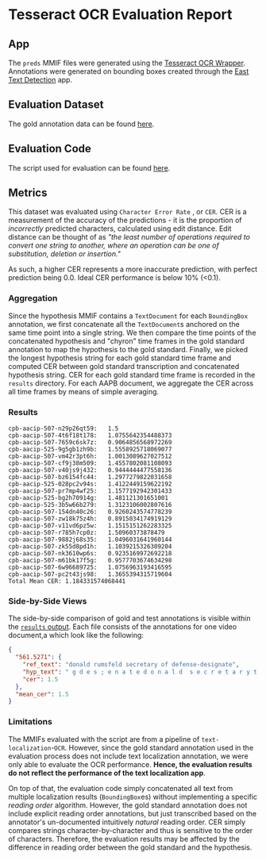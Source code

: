 # Tesseract OCR Evaluation Report

## App

The `preds` MMIF files were generated using the [Tesseract OCR Wrapper](http://apps.clams.ai/tesseractocr-wrapper/v1.0/). Annotations were generated on bounding boxes created through the [East Text Detection](http://apps.clams.ai/east-textdetection/v1.1/) app.

## Evaluation Dataset

The gold annotation data can be found [here](https://github.com/clamsproject/aapb-annotations/tree/f96f857ef83acf85f64d9a10ac8fe919e06ce51e/newshour-chyron/golds/batch2).

## Evaluation Code

The script used for evaluation can be found [here](https://github.com/clamsproject/aapb-evaluations/blob/d9cf9312851f77a1acfc2a7f394ec5fbccc69193/ocr_eval/evaluate.py).

## Metrics

This dataset was evaluated using `Character Error Rate` , or `CER`. CER is a measurement of the accuracy of the predictions - it is the proportion of *incorrectly* predicted characters, calculated using edit distance. Edit distance can be thought of as *"the least number of operations required to convert one string to another, where an operation can be one of substitution, deletion or insertion."*

As such, a higher CER represents a more inaccurate prediction, with perfect prediction being 0.0. Ideal CER performance is below 10% (<0.1).

### Aggregation

Since the hypothesis MMIF contains a `TextDocument` for each `BoundingBox` annotation, we first concatenate all the `TextDocument`s anchored on the same time point into a single string. We then compare the time points of the concatenated hypothesis and "chyron" time frames in the gold standard annotation to map the hypothesis to the gold standard. Finally, we picked the longest hypothesis string for each gold standard time frame and computed CER between gold standard transcription and concatenated hypothesis string.
CER for each gold standard time frame is recorded in the `results` directory. For each AAPB document, we aggregate the CER across all time frames by means of simple averaging.

### Results

```
cpb-aacip-507-n29p26qt59:	1.5
cpb-aacip-507-4t6f18t178:	1.0755642354488373
cpb-aacip-507-7659c6sk7z:	0.9064856568972269
cpb-aacip-525-9g5gb1zh9b:	1.5558925718069077
cpb-aacip-507-vm42r3pt6h:	1.0013089627027512
cpb-aacip-507-cf9j38m509:	1.4557802081108093
cpb-aacip-507-v40js9j432:	0.9444444477558136
cpb-aacip-507-bz6154fc44:	1.2977279822031658
cpb-aacip-525-028pc2v94s:	1.4122449159622192
cpb-aacip-507-pr7mp4wf25:	1.1577192942301433
cpb-aacip-525-bg2h70914g:	1.481121301651001
cpb-aacip-525-3b5w66b279:	1.3123106002807616
cpb-aacip-507-154dn40c26:	0.9260243574778239
cpb-aacip-507-zw18k75z4h:	0.8915034174919129
cpb-aacip-507-v11vd6pz5w:	1.1515151262283325
cpb-aacip-507-r785h7cp0z:	1.50960373878479
cpb-aacip-507-9882j68s35:	1.0496031641960144
cpb-aacip-507-zk55d8pd1h:	1.1039215326309204
cpb-aacip-507-nk3610wp6s:	0.9235169972692218
cpb-aacip-507-m61bk17f5g:	0.9577703674634298
cpb-aacip-507-6w96689725:	1.0756963193416595
cpb-aacip-507-pc2t43js98:	1.3655394315719604
Total Mean CER:	1.184331574068441
```

### Side-by-Side Views

The side-by-side comparison of gold and test annotations is visible within the [`results` output](https://github.com/clamsproject/aapb-evaluations/blob/94812e7c20d9efa535b9c2e810bdf6104b602cad/ocr_eval/results@tesseractocr-wrapper1.0@batch2).
Each file consists of the annotations for one video document,a which look like the following:

```json
{
  "561.5271": {
    "ref_text": "donald rumsfeld secretary of defense-designate",
    "hyp_text": " g d e s ; e n a t e d o n a l d  s e c r e t a r y t r a n s i t i o \u00a5 *   b u s h - c h ",
    "cer": 1.5
  },
  "mean_cer": 1.5
}
```

### Limitations

The MMIFs evaluated with the script are from a pipeline of `text-localization`-`OCR`. However, since the gold standard annotation used in the evaluation process does not include text localization annotation, we were only able to evaluate the OCR performance. **Hence, the evaluation results do not reflect the performance of the text localization app**.

On top of that, the evaluation code simply concatenated all text from multiple localization results (`BoundingBox`es) without implementing a specific *reading order* algorithm. However, the gold standard annotation does not include explicit reading order annotations, but just transcribed based on the annotator's un-documented intuitively *natural* reading order. CER simply compares strings character-by-character and thus is sensitive to the order of characters. Therefore, the evaluation results may be affected by the difference in reading order between the gold standard and the hypothesis.